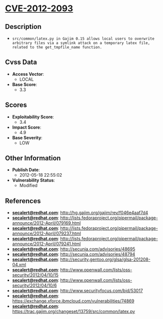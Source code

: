 
# [CVE-2012-2093](http://hg.gajim.org/gajim/rev/f046e4aaf7d4)

## Description

- `src/common/latex.py in Gajim 0.15 allows local users to overwrite arbitrary files via a symlink attack on a temporary latex file, related to the get_tmpfile_name function.`

## Cvss Data

- **Access Vector**:
  - LOCAL
- **Base Score**:
  - 3.3

## Scores

- **Exploitability Score**:
  - 3.4
- **Impact Score**:
  - 4.9
- **Base Severity**:
  - LOW

## Other Information

- **Publish Date**:
  - 2012-05-18 22:55:02
- **Vulnerability Status**:
  - Modified

## References

- **secalert@redhat.com**: http://hg.gajim.org/gajim/rev/f046e4aaf7d4
- **secalert@redhat.com**: http://lists.fedoraproject.org/pipermail/package-announce/2012-April/079169.html
- **secalert@redhat.com**: http://lists.fedoraproject.org/pipermail/package-announce/2012-April/079237.html
- **secalert@redhat.com**: http://lists.fedoraproject.org/pipermail/package-announce/2012-April/079241.html
- **secalert@redhat.com**: http://secunia.com/advisories/48695
- **secalert@redhat.com**: http://secunia.com/advisories/48794
- **secalert@redhat.com**: http://security.gentoo.org/glsa/glsa-201208-04.xml
- **secalert@redhat.com**: http://www.openwall.com/lists/oss-security/2012/04/10/15
- **secalert@redhat.com**: http://www.openwall.com/lists/oss-security/2012/04/10/6
- **secalert@redhat.com**: http://www.securityfocus.com/bid/53017
- **secalert@redhat.com**: https://exchange.xforce.ibmcloud.com/vulnerabilities/74869
- **secalert@redhat.com**: https://trac.gajim.org/changeset/13759/src/common/latex.py
